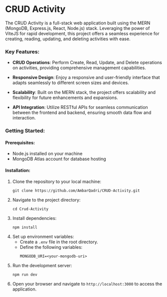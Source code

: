 # CRUD Activity

The CRUD Activity is a full-stack web application built using the MERN (MongoDB, Express.js, React, Node.js) stack. Leveraging the power of ViteJS for rapid development, this project offers a seamless experience for creating, reading, updating, and deleting activities with ease.

### Key Features:
- **CRUD Operations**: Perform Create, Read, Update, and Delete operations on activities, providing comprehensive management capabilities.
  
- **Responsive Design**: Enjoy a responsive and user-friendly interface that adapts seamlessly to different screen sizes and devices.
  
- **Scalability**: Built on the MERN stack, the project offers scalability and flexibility for future enhancements and expansions.
  
- **API Integration**: Utilize RESTful APIs for seamless communication between the frontend and backend, ensuring smooth data flow and interaction.

### Getting Started:

#### Prerequisites:
- Node.js installed on your machine
- MongoDB Atlas account for database hosting

#### Installation:
1. Clone the repository to your local machine:
   ```
   git clone https://github.com/AmbarQadri/CRUD-Activity.git
   ```
2. Navigate to the project directory:
   ```
   cd Crud-Activity
   ```
3. Install dependencies:
   ```
   npm install
   ```
4. Set up environment variables:
   - Create a `.env` file in the root directory.
   - Define the following variables:
     ```
     MONGODB_URI=<your-mongodb-uri>
     ```
5. Run the development server:
   ```
   npm run dev
   ```
6. Open your browser and navigate to `http://localhost:3000` to access the application.
